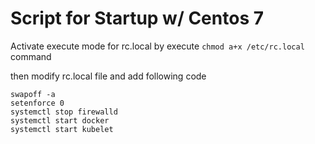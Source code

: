 # Script for Startup w/ Centos 7

Activate execute mode for rc.local by execute `chmod a+x /etc/rc.local` command

then modify rc.local file and add following code

```
swapoff -a
setenforce 0
systemctl stop firewalld
systemctl start docker
systemctl start kubelet
```

